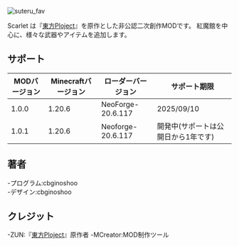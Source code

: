 ![suteru_fav](https://github.com/cbginoshoo/Scarlet/blob/data/Scarlet%20Logo.png)

Scarlet は『[東方Ploject](https://ja.wikipedia.org/wiki/%E6%9D%B1%E6%96%B9Project"東方Ploject")』を原作とした非公認二次創作MODです。
紅魔館を中心に、様々な武器やアイテムを追加します。


## サポート
| MODバージョン | Minecraftバージョン | ローダーバージョン | サポート期限 | 
----|----|----|----
| 1.0.0 | 1.20.6 | NeoForge-20.6.117 | 2025/09/10 |
| 1.0.1 | 1.20.6 | Neoforge-20.6.117 | 開発中(サポートは公開日から1年です) |


## 著者  
-プログラム:cbginoshoo  
-デザイン:cbginoshoo


## クレジット  
-ZUN:『[東方Ploject](https://ja.wikipedia.org/wiki/%E6%9D%B1%E6%96%B9Project"東方Ploject")』原作者  
-MCreator:MOD制作ツール
